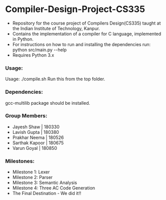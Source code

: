 # Compiler-Design-Project-CS335
- Repository for the course project of Compilers Design(CS335) taught at the Indian Institute of Technology, Kanpur.
- Contains the implementation of a compiler for C language, implemented in Python. 
- For instructions on how to run and installing the dependencies run: python src/main.py --help 
- Requires Python 3.x

### Usage: 
Usage: ./compile.sh <path-to-file>
Run this from the top folder.

### Dependencies:
gcc-multilib package should be installed.

### Group Members:
- Jayesh Shaw | 180330
- Lavish Gupta | 180380
- Prakhar Neema | 180526
- Sarthak Kapoor | 180675
- Varun Goyal | 180850

### Milestones:
- Milestone 1: Lexer
- Milestone 2: Parser
- Milestone 3: Semantic Analysis
- Milestone 4: Three AC Code Generation
- The Final Destination - We did it!!
